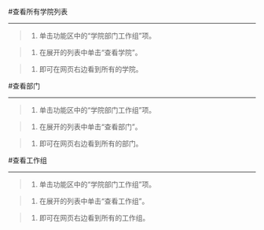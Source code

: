 #查看所有学院列表

----

>1. 单击功能区中的“学院部门工作组”项。

>1. 在展开的列表中单击“查看学院”。

>1. 即可在网页右边看到所有的学院。



#查看部门

------

>1. 单击功能区中的“学院部门工作组”项。

>1. 在展开的列表中单击“查看部门”。

>1. 即可在网页右边看到所有的部门。




#查看工作组


------

>1. 单击功能区中的“学院部门工作组”项。

>1. 在展开的列表中单击“查看工作组”。

>1. 即可在网页右边看到所有的工作组。
